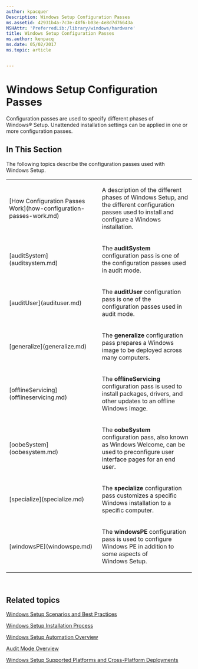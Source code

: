 ```yaml
---
author: kpacquer
Description: Windows Setup Configuration Passes
ms.assetid: 42931b4a-7c3e-48f6-b03e-4e8d7d76643a
MSHAttr: 'PreferredLib:/library/windows/hardware'
title: Windows Setup Configuration Passes
ms.author: kenpacq
ms.date: 05/02/2017
ms.topic: article


---
```


# Windows Setup Configuration Passes


Configuration passes are used to specify different phases of Windows® Setup. Unattended installation settings can be applied in one or more configuration passes.

## <span id="In_This_Section"></span><span id="in_this_section"></span><span id="IN_THIS_SECTION"></span>In This Section


The following topics describe the configuration passes used with Windows Setup.

<table>
<colgroup>
<col width="50%" />
<col width="50%" />
</colgroup>
<tbody>
<tr class="odd">
<td align="left"><p>[How Configuration Passes Work](how-configuration-passes-work.md)</p></td>
<td align="left"><p>A description of the different phases of Windows Setup, and the different configuration passes used to install and configure a Windows installation.</p></td>
</tr>
<tr class="even">
<td align="left"><p>[auditSystem](auditsystem.md)</p></td>
<td align="left"><p>The <strong>auditSystem</strong> configuration pass is one of the configuration passes used in audit mode.</p></td>
</tr>
<tr class="odd">
<td align="left"><p>[auditUser](audituser.md)</p></td>
<td align="left"><p>The <strong>auditUser</strong> configuration pass is one of the configuration passes used in audit mode.</p></td>
</tr>
<tr class="even">
<td align="left"><p>[generalize](generalize.md)</p></td>
<td align="left"><p>The <strong>generalize</strong> configuration pass prepares a Windows image to be deployed across many computers.</p></td>
</tr>
<tr class="odd">
<td align="left"><p>[offlineServicing](offlineservicing.md)</p></td>
<td align="left"><p>The <strong>offlineServicing</strong> configuration pass is used to install packages, drivers, and other updates to an offline Windows image.</p></td>
</tr>
<tr class="even">
<td align="left"><p>[oobeSystem](oobesystem.md)</p></td>
<td align="left"><p>The <strong>oobeSystem</strong> configuration pass, also known as Windows Welcome, can be used to preconfigure user interface pages for an end user.</p></td>
</tr>
<tr class="odd">
<td align="left"><p>[specialize](specialize.md)</p></td>
<td align="left"><p>The <strong>specialize</strong> configuration pass customizes a specific Windows installation to a specific computer.</p></td>
</tr>
<tr class="even">
<td align="left"><p>[windowsPE](windowspe.md)</p></td>
<td align="left"><p>The <strong>windowsPE</strong> configuration pass is used to configure Windows PE in addition to some aspects of Windows Setup.</p></td>
</tr>
</tbody>
</table>

 

## <span id="related_topics"></span>Related topics


[Windows Setup Scenarios and Best Practices](windows-setup-scenarios-and-best-practices.md)

[Windows Setup Installation Process](windows-setup-installation-process.md)

[Windows Setup Automation Overview](windows-setup-automation-overview.md)

[Audit Mode Overview](audit-mode-overview.md)

[Windows Setup Supported Platforms and Cross-Platform Deployments](windows-setup-supported-platforms-and-cross-platform-deployments.md)

 

 







